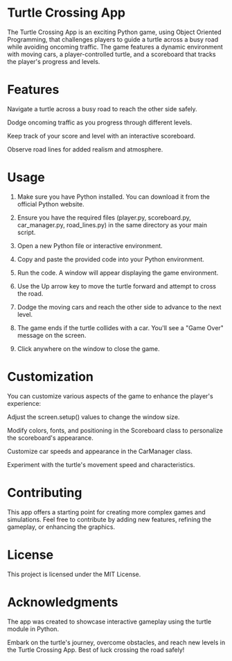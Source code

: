 # Turtle Crossing App
The Turtle Crossing App is an exciting Python game, using Object Oriented Programming, that challenges players to guide a turtle across a busy road while avoiding oncoming traffic. The game features a dynamic environment with moving cars, a player-controlled turtle, and a scoreboard that tracks the player's progress and levels.

# Features
Navigate a turtle across a busy road to reach the other side safely.

Dodge oncoming traffic as you progress through different levels.

Keep track of your score and level with an interactive scoreboard.

Observe road lines for added realism and atmosphere.

# Usage
1. Make sure you have Python installed. You can download it from the official Python website.

2. Ensure you have the required files (player.py, scoreboard.py, car_manager.py, road_lines.py) in the same directory as your main script.

3. Open a new Python file or interactive environment.

4. Copy and paste the provided code into your Python environment.

5. Run the code. A window will appear displaying the game environment.

6. Use the Up arrow key to move the turtle forward and attempt to cross the road.

7. Dodge the moving cars and reach the other side to advance to the next level.

8. The game ends if the turtle collides with a car. You'll see a "Game Over" message on the screen.

9. Click anywhere on the window to close the game.

# Customization
You can customize various aspects of the game to enhance the player's experience:

Adjust the screen.setup() values to change the window size.

Modify colors, fonts, and positioning in the Scoreboard class to personalize the scoreboard's appearance.

Customize car speeds and appearance in the CarManager class.

Experiment with the turtle's movement speed and characteristics.

# Contributing
This app offers a starting point for creating more complex games and simulations. Feel free to contribute by adding new features, refining the gameplay, or enhancing the graphics.

# License
This project is licensed under the MIT License.

# Acknowledgments
The app was created to showcase interactive gameplay using the turtle module in Python.

Embark on the turtle's journey, overcome obstacles, and reach new levels in the Turtle Crossing App. Best of luck crossing the road safely!




